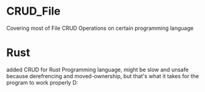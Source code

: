 # CRUD_File
Covering most of File CRUD Operations on certain programming language

# Rust
added CRUD for Rust Programming language, might be slow and unsafe because derefrencing and moved-ownership, but that's what it takes for the program to work properly D:
